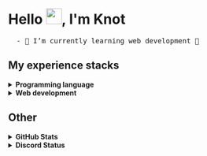# Hello <img src="https://media.giphy.com/media/hvRJCLFzcasrR4ia7z/giphy.gif" width="32">, I'm Knot 

<pre>
  - 🌱 I’m currently learning web development 🫡
</pre>

## My experience stacks
<details>
  <summary>
    <strong>
      Programming language
    </strong>
  </summary>
<div style="display: flex; flex-direction: row;">
  <img src="https://img.shields.io/badge/TypeScript-3178C6.svg?style=for-the-badge&logo=TypeScript&logoColor=white" alt="TypeScript">
  <img src="https://img.shields.io/badge/JavaScript-F7DF1E.svg?style=for-the-badge&logo=JavaScript&logoColor=black" alt="JavaScript">
  <img src="https://img.shields.io/badge/Java-ED8B00?style=for-the-badge&logo=openjdk&logoColor=white" alt="Java">
  <img src="https://img.shields.io/badge/Python-14354C?style=for-the-badge&logo=python&logoColor=white" alt="Python">
</div>
</details>

<details>
  <summary>
    <strong>
      Web development
    </strong>
  </summary>
<div style="display: flex; flex-direction: row;">
  <img src="https://img.shields.io/badge/HTML5-E34F26.svg?style=for-the-badge&logo=HTML5&logoColor=white" alt="HTML">
  <img src="https://img.shields.io/badge/CSS3-1572B6.svg?style=for-the-badge&logo=CSS3&logoColor=white" alt="CSS">
  <img src="https://img.shields.io/badge/Node.js-339933.svg?style=for-the-badge&logo=nodedotjs&logoColor=white" alt="Node.js">
  <img src="https://img.shields.io/badge/Express-000000.svg?style=for-the-badge&logo=Express&logoColor=white" alt="Express">
  <img src="https://img.shields.io/badge/React-61DAFB.svg?style=for-the-badge&logo=React&logoColor=black" alt="React">
  <img src="https://img.shields.io/badge/Next.js-000000.svg?style=for-the-badge&logo=nextdotjs&logoColor=white" alt="Next">
  <img src="https://img.shields.io/badge/NestJS-E0234E.svg?style=for-the-badge&logo=NestJS&logoColor=white" alt="Nest">
</div>
</details>

  
## Other
<details><summary><strong>GitHub Stats</strong></summary>
  <img src="https://github-readme-stats.vercel.app/api?username=Notties&show_icons=true&theme=tokyonight" alt="stats">
  <img src="https://github-readme-stats.vercel.app/api/top-langs/?username=Notties&layout=compact&theme=tokyonight" alt="stats">
</details>

<details>
  <summary>
    <strong>Discord Status
    </strong>
  </summary>
  <img src="https://discord.c99.nl/widget/theme-1/674982630357205007.png">
</details>

<!-- 
source - readme.md
Typing SVG https://readme-typing-svg.demolab.com/demo/
Github-Stats: https://github.com/anuraghazra/github-readme-stats
Discord Status Banner: https://discord.c99.nl/
-->
